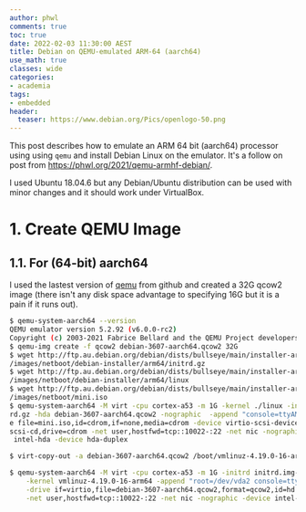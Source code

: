 ```yaml
---
author: phwl
comments: true
toc: true
date: 2022-02-03 11:30:00 AEST
title: Debian on QEMU-emulated ARM-64 (aarch64)
use_math: true
classes: wide
categories:
- academia
tags:
- embedded
header:
  teaser: https://www.debian.org/Pics/openlogo-50.png
---
```

This post describes how to emulate an ARM 64 bit (aarch64) processor using using ```qemu``` and install Debian Linux on the emulator. It's a follow on post from <https://phwl.org/2021/qemu-armhf-debian/>.

I used Ubuntu 18.04.6 but any Debian/Ubuntu distribution can be used with minor changes and it should work under VirtualBox. 

# 1. Create QEMU Image

## 1.1. For (64-bit) aarch64
I used the lastest version of [qemu](https://github.com/qemu/qemu) from github
and created a 32G qcow2 image (there isn't any disk space advantage to specifying 16G but it is a pain if it runs out).

```bash
$ qemu-system-aarch64 --version
QEMU emulator version 5.2.92 (v6.0.0-rc2)
Copyright (c) 2003-2021 Fabrice Bellard and the QEMU Project developers
$ qemu-img create -f qcow2 debian-3607-aarch64.qcow2 32G 
$ wget http://ftp.au.debian.org/debian/dists/bullseye/main/installer-arm64/current
/images/netboot/debian-installer/arm64/initrd.gz
$ wget http://ftp.au.debian.org/debian/dists/bullseye/main/installer-arm64/current
/images/netboot/debian-installer/arm64/linux
$ wget http://ftp.au.debian.org/debian/dists/bullseye/main/installer-arm64/current
/images/netboot/mini.iso
$ qemu-system-aarch64 -M virt -cpu cortex-a53 -m 1G -kernel ./linux -initrd ./init
rd.gz -hda debian-3607-aarch64.qcow2 -nographic  -append "console=ttyAMA0" -driv
e file=mini.iso,id=cdrom,if=none,media=cdrom -device virtio-scsi-device -device 
scsi-cd,drive=cdrom -net user,hostfwd=tcp::10022-:22 -net nic -nographic -device
 intel-hda -device hda-duplex
```
```bash
$ virt-copy-out -a debian-3607-aarch64.qcow2 /boot/vmlinuz-4.19.0-16-arm64 /boot/initrd.img-4.19.0-16-arm64 .

$ qemu-system-aarch64 -M virt -cpu cortex-a53 -m 1G -initrd initrd.img-4.19.0-16-arm64 \
    -kernel vmlinuz-4.19.0-16-arm64 -append "root=/dev/vda2 console=ttyAMA0" \
    -drive if=virtio,file=debian-3607-aarch64.qcow2,format=qcow2,id=hd \
    -net user,hostfwd=tcp::10022-:22 -net nic -nographic -device intel-hda -device hda-duplex
```

